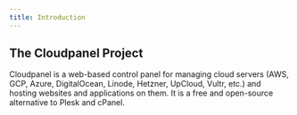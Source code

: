 ```yaml
---
title: Introduction
---
```


## The Cloudpanel Project

Cloudpanel is a web-based control panel for managing cloud servers (AWS, GCP, Azure, DigitalOcean, Linode, Hetzner, UpCloud, Vultr, etc.) and hosting websites and applications on them. It is a free and open-source alternative to Plesk and cPanel.
